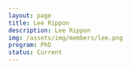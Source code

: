 ```yaml
---
layout: page
title: Lee Rippon
description: Lee Rippon
img: /assets/img/members/lee.png
program: PhD
status: Current
---
```


<img class="profile_img" src="{{ page.img | prepend: site.baseurl | prepend: site.url }}" alt=""/>